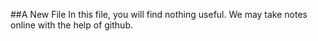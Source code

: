 ##A New File
In this file, you will find nothing useful.
We may take notes online with the help of github.

